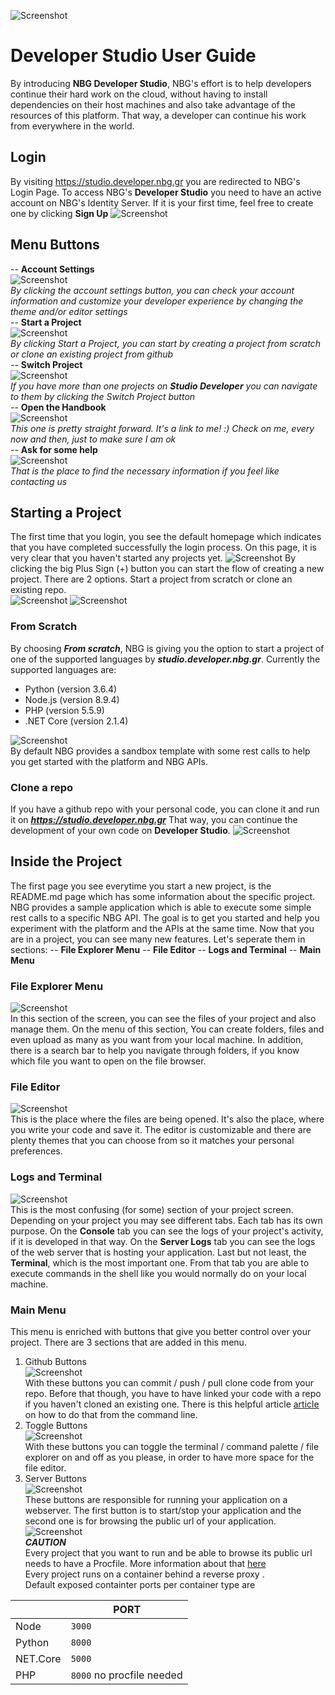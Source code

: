 ![Screenshot](https://microsites.nbg.gr/api.gateway/publicportal/sites/default/files/2018-11/black_logo.jpg) 
# Developer Studio User Guide
By introducing **NBG Developer Studio**, NBG's effort is to help developers continue their hard work on the cloud, without having to install dependencies on their host machines and also take advantage of the resources of this platform. That way, a developer can continue his work from everywhere in the world.
## Login
By visiting https://studio.developer.nbg.gr you are redirected to NBG's Login Page. To access NBG's **Developer Studio** you need to have an active account on NBG's Identity Server. If it is your first time, feel free to create one by clicking **Sign Up**
![Screenshot](https://files.nbg.gr/studio/login.PNG) 
## Menu Buttons
-- **Account Settings**<br />
![Screenshot](https://files.nbg.gr/studio/account-settings.PNG) <br />
*By clicking the account settings button, you can check your account information and customize your developer experience by changing the theme and/or editor settings*<br />
-- **Start a Project**<br />
![Screenshot](https://files.nbg.gr/studio/start-project.PNG) <br />
*By clicking Start a Project, you can start by creating a project from scratch or clone an existing project from github*<br />
-- **Switch Project**<br />
![Screenshot](https://files.nbg.gr/studio/switch-project.PNG)<br />
*If you have more than one projects on **Studio Developer** you can navigate to them by clicking the Switch Project button*<br />
-- **Open the Handbook**<br />
![Screenshot](https://files.nbg.gr/studio/handbook.PNG)<br />
*This one is pretty straight forward. It's a link to me! :) Check on me, every now and then, just to make sure I am ok*<br />
-- **Ask for some help**<br />
![Screenshot](https://files.nbg.gr/studio/help.PNG)<br />
*That is the place to find the necessary information if you feel like contacting us*

## Starting a Project
The first time that you login, you see the default homepage which indicates that you have completed successfully the login process. On this page, it is very clear that you haven't started any projects yet. 
![Screenshot](https://files.nbg.gr/studio/homepage.PNG)
By clicking the big Plus Sign (+) button you can start the flow of creating a new project. There are 2 options. Start a project from scratch or clone an existing repo.<br />
![Screenshot](https://files.nbg.gr/studio/start-project.PNG) ![Screenshot](https://files.nbg.gr/studio/start-project-2.PNG)
### From Scratch
By choosing ***From scratch***, NBG is giving you the option to start a project of one of the supported languages by ***studio.developer.nbg.gr***. Currently the supported languages are: 
* Python (version 3.6.4)
* Node.js (version 8.9.4)
* PHP (version 5.5.9)
* .NET Core (version 2.1.4)

![Screenshot](https://files.nbg.gr/studio/from-scratch.PNG)<br />
By default NBG provides a sandbox template with some rest calls to help you get started with the platform and NBG APIs.

### Clone a repo
If you have a github repo with your personal code, you can clone it and run it on ***https://studio.developer.nbg.gr***
That way, you can continue the development of your own code on **Developer Studio**. 
![Screenshot](https://files.nbg.gr/studio/clone-from-repo.PNG)
## Inside the Project 
The first page you see everytime you start a new project, is the README.md page which has some information about the specific project. NBG provides a sample application which is able to execute some simple rest calls to a specific NBG API. The goal is to get you started and help you experiment with the platform and the APIs at the same time.
Now that you are in a project, you can see many new features. Let's seperate them in sections:
-- **File Explorer Menu**
-- **File Editor**
-- **Logs and Terminal**
-- **Main Menu**
### File Explorer Menu
![Screenshot](https://files.nbg.gr/studio/file-explorer.PNG)<br />
In this section of the screen, you can see the files of your project and also manage them. On the menu of this section, You can create folders, files and even upload as many as you want from your local machine. In addition, there is a search bar to help you navigate through folders, if you know which file you want to open on the file browser.
### File Editor
![Screenshot](https://files.nbg.gr/studio/file-editor.PNG)<br />
This is the place where the files are being opened. It's also the place, where you write your code and save it. The editor is customizable and there are plenty themes that you can choose from so it matches your personal preferences.
### Logs and Terminal
![Screenshot](https://files.nbg.gr/studio/command-line.PNG)<br />
This is the most confusing (for some) section of your project screen. Depending on your project you may see different tabs. Each tab has its own purpose. On the **Console** tab you can see the logs of your project's activity, if it is developed in that way. On the **Server Logs** tab you can see the logs of the web server that is hosting your application. Last but not least, the **Terminal**, which is the most important one. From that tab you are able to execute commands in the shell like you would normally do on your local machine.
### Main Menu
This menu is enriched with buttons that give you better control over your project. There are 3 sections that are added in this menu.
1. Github Buttons<br />
![Screenshot](https://files.nbg.gr/studio/github-buttons.PNG)<br />
With these buttons you can commit / push / pull clone code from your repo. Before that though, you have to have linked your code with a repo if you haven't cloned an existing one. There is this helpful article [article](https://help.github.com/en/articles/adding-an-existing-project-to-github-using-the-command-line) on how to do that from the command line.
2. Toggle Buttons<br />
![Screenshot](https://files.nbg.gr/studio/toggle-buttons.PNG)<br />
With these buttons you can toggle the terminal / command palette / file explorer on and off as you please, in order to have more space for the file editor.
3. Server Buttons<br />
![Screenshot](https://files.nbg.gr/studio/server-buttons.PNG)<br />
These buttons are responsible for running your application on a webserver. The first button is to start/stop your application and the second one is for browsing the public url of your application.
![Screenshot](https://files.nbg.gr/studio/public-url.PNG)<br />
***CAUTION*** <br />
Every project that you want to run and be able to browse its public url needs to have a Procfile. More information about that [here](https://help.sourcelair.com/webserver/procfiles/)<br />
Every project runs on a container behind a reverse proxy .<br />
Default exposed containter ports per container type are

|                |PORT                          
|----------------|------------------------------
|Node|`3000`            
|Python|`8000`
|NET.Core|`5000`
|PHP|`8000` no procfile needed

